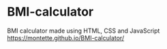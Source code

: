# BMI-calculator
BMI calculator made using HTML, CSS and JavaScript
https://montette.github.io/BMI-calculator/

